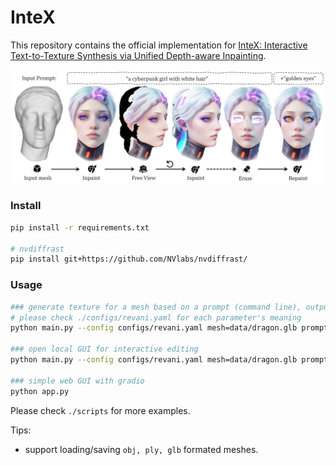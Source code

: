 # InteX

This repository contains the official implementation for [InteX: Interactive Text-to-Texture Synthesis via Unified Depth-aware Inpainting](TODO).

![teaser](assets/teaser.jpg)

### Install
```bash
pip install -r requirements.txt

# nvdiffrast
pip install git+https://github.com/NVlabs/nvdiffrast/
```

### Usage
```bash
### generate texture for a mesh based on a prompt (command line), output will be saved to ./logs
# please check ./configs/revani.yaml for each parameter's meaning
python main.py --config configs/revani.yaml mesh=data/dragon.glb prompt="a red pet dragon with fire patterns" save_path=dragon_fire.glb text_dir=True

### open local GUI for interactive editing
python main.py --config configs/revani.yaml mesh=data/dragon.glb prompt="a red pet dragon with fire patterns" save_path=dragon_fire.glb text_dir=True gui=True

### simple web GUI with gradio
python app.py
```

Please check `./scripts` for more examples.

Tips:
* support loading/saving `obj, ply, glb` formated meshes.